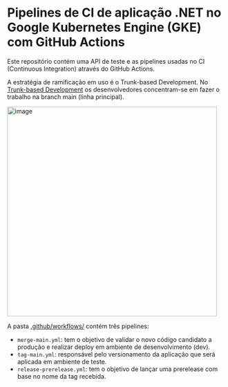 # Pipelines de CI de aplicação .NET no Google Kubernetes Engine (GKE) com GitHub Actions

Este repositório contém uma API de teste e as pipelines usadas no CI (Continuous Integration) através do GitHub Actions.

A estratégia de ramificação em uso é o Trunk-based Development. No <a href="https://medium.com/unicoidtech/trunk-based-development-vs-git-flow-390a2fdecc15">Trunk-based Development</a> os desenvolvedores concentram-se em fazer o trabalho na branch main (linha principal).

<img width="485" alt="image" src="https://user-images.githubusercontent.com/26820527/185773832-9dd9eb43-a94f-4646-9432-4d6987060e7b.png">

A pasta <a href="https://github.com/lsilvadev/net5-gke-deploy/tree/main/.github/workflows">.github/workflows/</a> contém três pipelines:
- `merge-main.yml`: tem o objetivo de validar o novo código candidato a produção e realizar deploy em ambiente de desenvolvimento (dev).
- `tag-main.yml`: responsável pelo versionamento da aplicação que será aplicada em ambiente de teste.
- `release-prerelease.yml`: tem o objetivo de lançar uma prerelease com base no nome da tag recebida.
